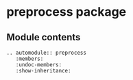 # preprocess package

## Module contents

```{eval-rst}
.. automodule:: preprocess
   :members:
   :undoc-members:
   :show-inheritance:
```
